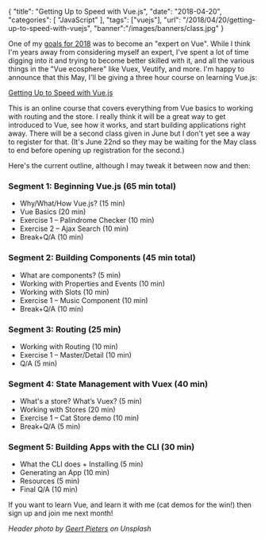 {
	"title": "Getting Up to Speed with Vue.js",
	"date": "2018-04-20",
	"categories": [
		"JavaScript"
	],
	"tags": ["vuejs"],
	"url": "/2018/04/20/getting-up-to-speed-with-vuejs",
	"banner":"/images/banners/class.jpg"
}

One of my [goals for 2018](https://www.raymondcamden.com/2017/12/26/my-2017-and-my-plans-for-2018/) was to become an "expert on Vue". While I think I'm years away from considering myself an expert, I've spent a lot of time digging into it and trying to become better skilled with it, and all the various things in the "Vue ecosphere" like Vuex, Veutify, and more. I'm happy to announce that this May, I'll be giving a three hour course on learning Vue.js:

[Getting Up to Speed with Vue.js](https://www.safaribooksonline.com/live-training/courses/getting-up-to-speed-with-vue-js/0636920179542/)

This is an online course that covers everything from Vue basics to working with routing and the store. I really think it will be a great way to get introduced to Vue, see how it works, and start building applications right away. There will be a second class given in June but I don't yet see a way to register for that. (It's June 22nd so they may be waiting for the May class to end before opening up registration for the second.)

Here's the current outline, although I may tweak it between now and then:

### Segment 1: Beginning Vue.js (65 min total)

* Why/What/How Vue.js? (15 min)
* Vue Basics (20 min)
* Exercise 1 – Palindrome Checker (10 min)
* Exercise 2 – Ajax Search (10 min)
* Break+Q/A (10 min)

### Segment 2: Building Components (45 min total)

* What are components? (5 min)
* Working with Properties and Events (10 min)
* Working with Slots (10 min)
* Exercise 1 – Music Component (10 min)
* Break+Q/A (10 min)

### Segment 3: Routing (25 min)

* Working with Routing (10 min)
* Exercise 1 – Master/Detail (10 min)
* Q/A (5 min)

### Segment 4: State Management with Vuex (40 min)

* What's a store? What’s Vuex? (5 min)
* Working with Stores (20 min)
* Exercise 1 – Cat Store demo (10 min)
* Break+Q/A (5 min)

### Segment 5: Building Apps with the CLI (30 min)
 
* What the CLI does + Installing (5 min)
* Generating an App (10 min)
* Resources (5 min)
* Final Q/A (10 min)

If you want to learn Vue, and learn it with me (cat demos for the win!) then sign up and join me next month!

<i>Header photo by <a href="https://unsplash.com/photos/AfgJpWQH4lw?utm_source=unsplash&utm_medium=referral&utm_content=creditCopyText">Geert Pieters</a> on Unsplash</i>